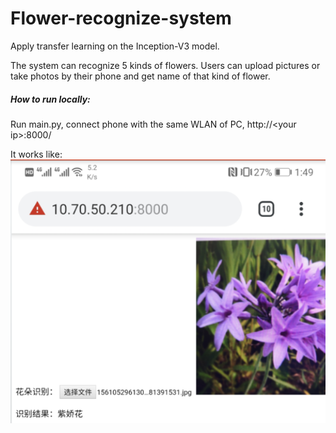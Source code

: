 # Flower-recognize-system
Apply transfer learning on the Inception-V3 model.

The system can recognize 5 kinds of flowers. Users can upload pictures or take photos by their phone and get name of that kind of flower.

##### How to run locally:
Run main.py, connect phone with the same WLAN of PC, http:\/\/\<your ip\>:8000/  

It works like:
![alt text](https://github.com/morningbreeze22/Flower-recognize-system/blob/main/pic/result1.png)

